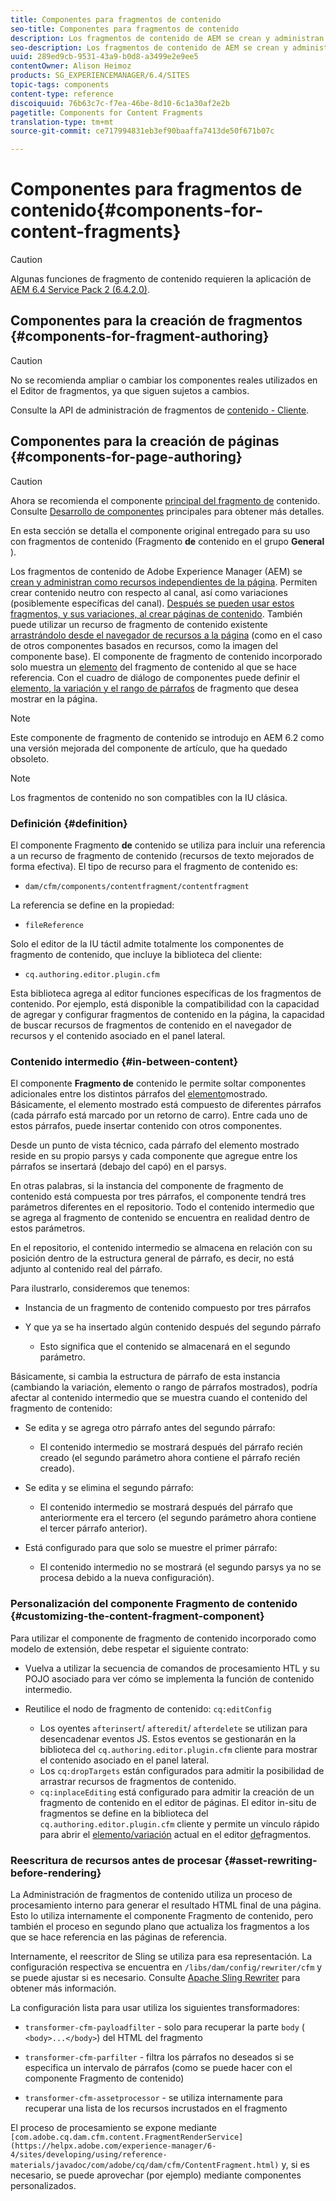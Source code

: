 ```yaml
---
title: Componentes para fragmentos de contenido
seo-title: Componentes para fragmentos de contenido
description: Los fragmentos de contenido de AEM se crean y administran como recursos independientes de la página
seo-description: Los fragmentos de contenido de AEM se crean y administran como recursos independientes de la página
uuid: 289ed9cb-9531-43a9-b0d8-a3499e2e9ee5
contentOwner: Alison Heimoz
products: SG_EXPERIENCEMANAGER/6.4/SITES
topic-tags: components
content-type: reference
discoiquuid: 76b63c7c-f7ea-46be-8d10-6c1a30af2e2b
pagetitle: Components for Content Fragments
translation-type: tm+mt
source-git-commit: ce717994831eb3ef90baaffa7413de50f671b07c

---
```



# Componentes para fragmentos de contenido{#components-for-content-fragments}

>[!CAUTION]
>
>Algunas funciones de fragmento de contenido requieren la aplicación de [AEM 6.4 Service Pack 2 (6.4.2.0)](/help/release-notes/sp-release-notes.md).

## Componentes para la creación de fragmentos {#components-for-fragment-authoring}

>[!CAUTION]
>
>No se recomienda ampliar o cambiar los componentes reales utilizados en el Editor de fragmentos, ya que siguen sujetos a cambios.

Consulte la API de administración de fragmentos de [contenido - Cliente](/help/sites-developing/customizing-content-fragments.md#the-content-fragment-management-api-client-side).

## Componentes para la creación de páginas {#components-for-page-authoring}

>[!CAUTION]
>
>Ahora se recomienda el componente [principal del fragmento de](https://helpx.adobe.com/experience-manager/core-components/using/content-fragment-component.html) contenido. Consulte [Desarrollo de componentes](https://helpx.adobe.com/experience-manager/core-components/using/developing.html) principales para obtener más detalles.
>
>En esta sección se detalla el componente original entregado para su uso con fragmentos de contenido (Fragmento **de** contenido en el grupo **General** ).

Los fragmentos de contenido de Adobe Experience Manager (AEM) se [crean y administran como recursos independientes de la página](/help/assets/content-fragments.md). Permiten crear contenido neutro con respecto al canal, así como variaciones (posiblemente específicas del canal). [Después se pueden usar estos fragmentos, y sus variaciones, al crear páginas de contenido](/help/sites-authoring/content-fragments.md). También puede utilizar un recurso de fragmento de contenido existente [arrastrándolo desde el navegador de recursos a la página](/help/sites-authoring/content-fragments.md#adding-a-content-fragment-to-your-page) (como en el caso de otros componentes basados en recursos, como la imagen del componente base). El componente de fragmento de contenido incorporado solo muestra un [elemento](/help/assets/content-fragments.md#constituent-parts-of-a-content-fragment) del fragmento de contenido al que se hace referencia. Con el cuadro de diálogo de componentes puede definir el [elemento, la variación y el rango de párrafos](/help/assets/content-fragments.md#constituent-parts-of-a-content-fragment) de fragmento que desea mostrar en la página.

>[!NOTE]
>
>Este componente de fragmento de contenido se introdujo en AEM 6.2 como una versión mejorada del componente de artículo, que ha quedado obsoleto.

>[!NOTE]
>
>Los fragmentos de contenido no son compatibles con la IU clásica.

### Definición {#definition}

El componente Fragmento **de** contenido se utiliza para incluir una referencia a un recurso de fragmento de contenido (recursos de texto mejorados de forma efectiva). El tipo de recurso para el fragmento de contenido es:

* `dam/cfm/components/contentfragment/contentfragment`

La referencia se define en la propiedad:

* `fileReference`

Solo el editor de la IU táctil admite totalmente los componentes de fragmento de contenido, que incluye la biblioteca del cliente:

* `cq.authoring.editor.plugin.cfm`

Esta biblioteca agrega al editor funciones específicas de los fragmentos de contenido. Por ejemplo, está disponible la compatibilidad con la capacidad de agregar y configurar fragmentos de contenido en la página, la capacidad de buscar recursos de fragmentos de contenido en el navegador de recursos y el contenido asociado en el panel lateral.

### Contenido intermedio {#in-between-content}

El componente **Fragmento de** contenido le permite soltar componentes adicionales entre los distintos párrafos del [elemento](/help/assets/content-fragments.md#constituent-parts-of-a-content-fragment)mostrado. Básicamente, el elemento mostrado está compuesto de diferentes párrafos (cada párrafo está marcado por un retorno de carro). Entre cada uno de estos párrafos, puede insertar contenido con otros componentes.

Desde un punto de vista técnico, cada párrafo del elemento mostrado reside en su propio parsys y cada componente que agregue entre los párrafos se insertará (debajo del capó) en el parsys.

En otras palabras, si la instancia del componente de fragmento de contenido está compuesta por tres párrafos, el componente tendrá tres parámetros diferentes en el repositorio. Todo el contenido intermedio que se agrega al fragmento de contenido se encuentra en realidad dentro de estos parámetros.

En el repositorio, el contenido intermedio se almacena en relación con su posición dentro de la estructura general de párrafo, es decir, no está adjunto al contenido real del párrafo.

Para ilustrarlo, consideremos que tenemos:

* Instancia de un fragmento de contenido compuesto por tres párrafos
* Y que ya se ha insertado algún contenido después del segundo párrafo

   * Esto significa que el contenido se almacenará en el segundo parámetro.

Básicamente, si cambia la estructura de párrafo de esta instancia (cambiando la variación, elemento o rango de párrafos mostrados), podría afectar al contenido intermedio que se muestra cuando el contenido del fragmento de contenido:

* Se edita y se agrega otro párrafo antes del segundo párrafo:

   * El contenido intermedio se mostrará después del párrafo recién creado (el segundo parámetro ahora contiene el párrafo recién creado).

* Se edita y se elimina el segundo párrafo:

   * El contenido intermedio se mostrará después del párrafo que anteriormente era el tercero (el segundo parámetro ahora contiene el tercer párrafo anterior).

* Está configurado para que solo se muestre el primer párrafo:

   * El contenido intermedio no se mostrará (el segundo parsys ya no se procesa debido a la nueva configuración).

### Personalización del componente Fragmento de contenido {#customizing-the-content-fragment-component}

Para utilizar el componente de fragmento de contenido incorporado como modelo de extensión, debe respetar el siguiente contrato:

* Vuelva a utilizar la secuencia de comandos de procesamiento HTL y su POJO asociado para ver cómo se implementa la función de contenido intermedio.
* Reutilice el nodo de fragmento de contenido: `cq:editConfig`

   * Los oyentes `afterinsert`/ `afteredit`/ `afterdelete` se utilizan para desencadenar eventos JS. Estos eventos se gestionarán en la biblioteca del `cq.authoring.editor.plugin.cfm` cliente para mostrar el contenido asociado en el panel lateral.
   * Los `cq:dropTargets` están configurados para admitir la posibilidad de arrastrar recursos de fragmentos de contenido.
   * `cq:inplaceEditing` está configurado para admitir la creación de un fragmento de contenido en el editor de páginas. El editor in-situ de fragmentos se define en la biblioteca del `cq.authoring.editor.plugin.cfm` cliente y permite un vínculo rápido para abrir el [elemento/variación](/help/assets/content-fragments.md#constituent-parts-of-a-content-fragment) actual en el editor [de](/help/assets/content-fragments-variations.md)fragmentos.

### Reescritura de recursos antes de procesar {#asset-rewriting-before-rendering}

La Administración de fragmentos de contenido utiliza un proceso de procesamiento interno para generar el resultado HTML final de una página. Esto lo utiliza internamente el componente Fragmento de contenido, pero también el proceso en segundo plano que actualiza los fragmentos a los que se hace referencia en las páginas de referencia.

Internamente, el reescritor de Sling se utiliza para esa representación. La configuración respectiva se encuentra en `/libs/dam/config/rewriter/cfm` y se puede ajustar si es necesario. Consulte [Apache Sling Rewriter](https://sling.apache.org/documentation/bundles/output-rewriting-pipelines-org-apache-sling-rewriter.html) para obtener más información.

La configuración lista para usar utiliza los siguientes transformadores:

* `transformer-cfm-payloadfilter` - solo para recuperar la parte `body` ( `<body>...</body>`) del HTML del fragmento

* `transformer-cfm-parfilter` - filtra los párrafos no deseados si se especifica un intervalo de párrafos (como se puede hacer con el componente Fragmento de contenido)
* `transformer-cfm-assetprocessor` - se utiliza internamente para recuperar una lista de los recursos incrustados en el fragmento

El proceso de procesamiento se expone mediante ` [com.adobe.cq.dam.cfm.content.FragmentRenderService](https://helpx.adobe.com/experience-manager/6-4/sites/developing/using/reference-materials/javadoc/com/adobe/cq/dam/cfm/ContentFragment.html)` y, si es necesario, se puede aprovechar (por ejemplo) mediante componentes personalizados.